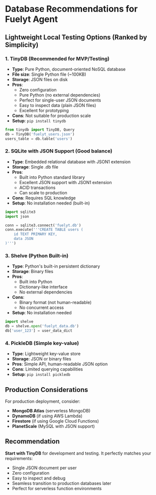 # Database Recommendations for Fuelyt Agent

## Lightweight Local Testing Options (Ranked by Simplicity)

### 1. **TinyDB** (Recommended for MVP/Testing)
- **Type**: Pure Python, document-oriented NoSQL database
- **File size**: Single Python file (~100KB)
- **Storage**: JSON files on disk
- **Pros**: 
  - Zero configuration
  - Pure Python (no external dependencies)
  - Perfect for single-user JSON documents
  - Easy to inspect data (plain JSON files)
  - Excellent for prototyping
- **Cons**: Not suitable for production scale
- **Setup**: `pip install tinydb`

```python
from tinydb import TinyDB, Query
db = TinyDB('fuelyt_users.json')
users_table = db.table('users')
```

### 2. **SQLite with JSON Support** (Good balance)
- **Type**: Embedded relational database with JSON1 extension
- **Storage**: Single .db file
- **Pros**:
  - Built into Python standard library
  - Excellent JSON support with JSON1 extension
  - ACID transactions
  - Can scale to production
- **Cons**: Requires SQL knowledge
- **Setup**: No installation needed (built-in)

```python
import sqlite3
import json

conn = sqlite3.connect('fuelyt.db')
conn.execute('''CREATE TABLE users (
    id TEXT PRIMARY KEY,
    data JSON
)''')
```

### 3. **Shelve** (Python Built-in)
- **Type**: Python's built-in persistent dictionary
- **Storage**: Binary files
- **Pros**: 
  - Built into Python
  - Dictionary-like interface
  - No external dependencies
- **Cons**: 
  - Binary format (not human-readable)
  - No concurrent access
- **Setup**: No installation needed

```python
import shelve
db = shelve.open('fuelyt_data.db')
db['user_123'] = user_data_dict
```

### 4. **PickleDB** (Simple key-value)
- **Type**: Lightweight key-value store
- **Storage**: JSON or binary files
- **Pros**: Simple API, human-readable JSON option
- **Cons**: Limited querying capabilities
- **Setup**: `pip install pickledb`

## Production Considerations

For production deployment, consider:
- **MongoDB Atlas** (serverless MongoDB)
- **DynamoDB** (if using AWS Lambda)
- **Firestore** (if using Google Cloud Functions)
- **PlanetScale** (MySQL with JSON support)

## Recommendation

**Start with TinyDB** for development and testing. It perfectly matches your requirements:
- Single JSON document per user
- Zero configuration
- Easy to inspect and debug
- Seamless transition to production databases later
- Perfect for serverless function environments